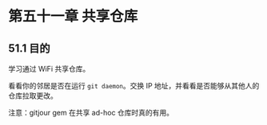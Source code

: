 # 第五十一章 共享仓库

## 51.1 目的

学习通过 WiFi 共享仓库。

看看你的邻居是否在运行 `git daemon`。交换 IP 地址，并看看是否能够从其他人的仓库拉取更改。

注意：gitjour gem 在共享 ad-hoc 仓库时真的有用。